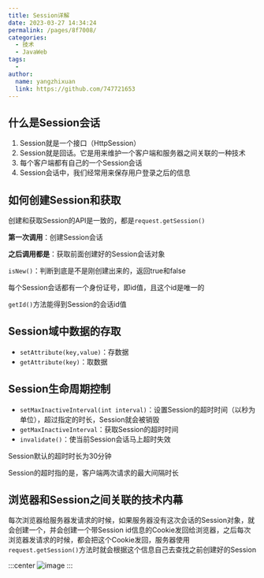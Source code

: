 ```yaml
---
title: Session详解
date: 2023-03-27 14:34:24
permalink: /pages/8f7008/
categories:
  - 技术
  - JavaWeb
tags:
  - 
author: 
  name: yangzhixuan
  link: https://github.com/747721653
---
```

## 什么是Session会话

1. Session就是一个接口（HttpSession）
2. Session就是回话。它是用来维护一个客户端和服务器之间关联的一种技术
3. 每个客户端都有自己的一个Session会话
4. Session会话中，我们经常用来保存用户登录之后的信息



## 如何创建Session和获取

创建和获取Session的API是一致的，都是`request.getSession()`

**第一次调用**：创建Session会话

**之后调用都是**：获取前面创建好的Session会话对象



`isNew()`：判断到底是不是刚创建出来的，返回true和false



每个Session会话都有一个身份证号，即id值，且这个id是唯一的

`getId()`方法能得到Session的会话id值



## Session域中数据的存取

* `setAttribute(key,value)`：存数据
* `getAttribute(key)`：取数据



## Session生命周期控制

* `setMaxInactiveInterval(int interval)`：设置Session的超时时间（以秒为单位），超过指定的时长，Session就会被销毁
* `getMaxInactiveInterval`：获取Session的超时时间
* `invalidate()`：使当前Session会话马上超时失效

Session默认的超时时长为30分钟

Session的超时指的是，客户端两次请求的最大间隔时长



## 浏览器和Session之间关联的技术内幕

每次浏览器给服务器发请求的时候，如果服务器没有这次会话的Session对象，就会创建一个，并会创建一个带Session id信息的Cookie发回给浏览器，之后每次浏览器发请求的时候，都会把这个Cookie发回，服务器使用`request.getSession()`方法时就会根据这个信息自己去查找之前创建好的Session

:::center
![image](https://cdn.statically.io/gh/747721653/picx-images-hosting@master/javaweb/image.134g1kkosfkg.jpg)
:::
